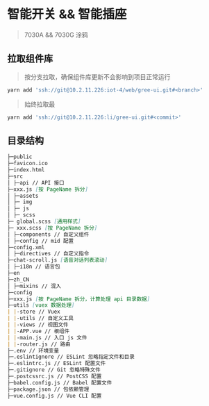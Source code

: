 <!--
 * @Descripttion: 
 * @version: 1.1
 * @Author: ZM_lee└(^o^)┘
 * @Date: 2019-09-12 08:55:22
 * @LastEditors: ZM_lee└(^o^)┘
 * @LastEditTime: 2019-11-28 14:00:28
 -->
# 智能开关 && 智能插座

> 7030A && 7030G 涂鸦  

## 拉取组件库

> 按分支拉取，确保组件库更新不会影响到项目正常运行

```bash
yarn add 'ssh://git@10.2.11.226:iot-4/web/gree-ui.git#<branch>'
```

> 始终拉取最

```bash
yarn add 'ssh://git@10.2.11.226:li/gree-ui.git#<commit>'
```

## 目录结构

```md
├─public
├─favicon.ico
├─index.html
├─src
│ ├─api // API 接口
├─xxx.js [按 PageName 拆分]
│ ├─assets
│ ├─ img
│ ├─ js
│ ├─ scss
├─ global.scss [通用样式]
├─ xxx.scss [按 PageName 拆分]
│ ├─components // 自定义组件
│ ├─config // mid 配置
├─config.xml
│ ├─directives // 自定义指令
├─chat-scroll.js [语音对话列表滚动]
│ ├─i18n // 语言包
├─en
├─zh_CN
│ ├─mixins // 混入
├─config
├─xxx.js [按 PageName 拆分，计算处理 api 目录数据]
├─utils [vuex 数据处理]
| |-store // Vuex
| |-utils // 自定义工具
| |-views // 视图文件
| |-APP.vue // 根组件
| |-main.js // 入口 js 文件
| |-router.js // 路由
├─.env // 环境变量
├─.eslintignore // ESLint 忽略指定文件和目录
├─.eslintrc.js // ESLint 配置文件
├─.gitignore // Git 忽略特殊文件
├─.postcssrc.js // PostCSS 配置
├─babel.config.js // Babel 配置文件
├─package.json // 包依赖管理
├─vue.config.js // Vue CLI 配置
```
